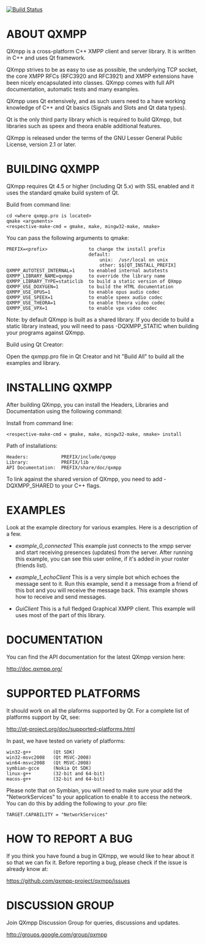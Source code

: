[![Build Status](https://travis-ci.org/qxmpp-project/qxmpp.png)](https://travis-ci.org/qxmpp-project/qxmpp)

ABOUT QXMPP
===========

QXmpp is a cross-platform C++ XMPP client and server library. It is written
in C++ and uses Qt framework.

QXmpp strives to be as easy to use as possible, the underlying TCP socket,
the core XMPP RFCs (RFC3920 and RFC3921) and XMPP extensions have been
nicely encapsulated into classes. QXmpp comes with full API
documentation, automatic tests and many examples.

QXmpp uses Qt extensively, and as such users need to a have working knowledge
of C++ and Qt basics (Signals and Slots and Qt data types).

Qt is the only third party library which is required to build QXmpp, but
libraries such as speex and theora enable additional features.

QXmpp is released under the terms of the GNU Lesser General Public License,
version 2.1 or later.

BUILDING QXMPP
==============

QXmpp requires Qt 4.5 or higher (including Qt 5.x) with SSL enabled and it uses
the standard qmake build system of Qt.

Build from command line:

    cd <where qxmpp.pro is located>
    qmake <arguments>
    <respective-make-cmd = gmake, make, mingw32-make, nmake>

You can pass the following arguments to qmake:

    PREFIX=<prefix>               to change the install prefix
                                  default:
                                      unix:  /usr/local on unix
                                      other: $$[QT_INSTALL_PREFIX]
    QXMPP_AUTOTEST_INTERNAL=1     to enabled internal autotests
    QXMPP_LIBRARY_NAME=qxmpp      to override the library name
    QXMPP_LIBRARY_TYPE=staticlib  to build a static version of QXmpp
    QXMPP_USE_DOXYGEN=1           to build the HTML documentation
    QXMPP_USE_OPUS=1              to enable opus audio codec
    QXMPP_USE_SPEEX=1             to enable speex audio codec
    QXMPP_USE_THEORA=1            to enable theora video codec
    QXMPP_USE_VPX=1               to enable vpx video codec

Note: by default QXmpp is built as a shared library. If you decide to build
a static library instead, you will need to pass -DQXMPP_STATIC when building
your programs against QXmpp.

Build using Qt Creator:

Open the qxmpp.pro file in Qt Creator and hit "Build All" to build all
the examples and library.

INSTALLING QXMPP
================

After building QXmpp, you can install the Headers, Libraries
and Documentation using the following command:

Install from command line:

    <respective-make-cmd = gmake, make, mingw32-make, nmake> install

Path of installations:

    Headers:            PREFIX/include/qxmpp
    Library:            PREFIX/lib
    API Documentation:  PREFIX/share/doc/qxmpp

To link against the shared version of QXmpp, you need to add -DQXMPP_SHARED
to your C++ flags.

EXAMPLES
========

Look at the example directory for various examples. Here is a description of
a few.

* *example_0_connected*
This example just connects to the xmpp server and start receiving presences
(updates) from the server. After running this example, you can see this user
online, if it's added in your roster (friends list).

* *example_1_echoClient*
This is a very simple bot which echoes the message sent to it. Run this
example, send it a message from a friend of this bot and you will
receive the message back. This example shows how to receive and send messages.

* *GuiClient*
This is a full fledged Graphical XMPP client. This example will uses most of
the part of this library.

DOCUMENTATION
=============

You can find the API documentation for the latest QXmpp version here:

http://doc.qxmpp.org/

SUPPORTED PLATFORMS
===================

It should work on all the plaforms supported by Qt. For a complete list of
platforms support by Qt, see:

http://qt-project.org/doc/supported-platforms.html

In past, we have tested on variety of platforms:

    win32-g++        (Qt SDK)
    win32-msvc2008   (Qt MSVC-2008)
    win64-msvc2008   (Qt MSVC-2008)
    symbian-gcce     (Nokia Qt SDK)
    linux-g++        (32-bit and 64-bit)
    macos-g++        (32-bit and 64-bit)

Please note that on Symbian, you will need to make sure your add the
"NetworkServices" to your application to enable it to access the network.
You can do this by adding the following to your .pro file:

    TARGET.CAPABILITY = "NetworkServices"

HOW TO REPORT A BUG
===================

If you think you have found a bug in QXmpp, we would like to hear about
it so that we can fix it. Before reporting a bug, please check if the issue
is already know at:

https://github.com/qxmpp-project/qxmpp/issues

DISCUSSION GROUP
================

Join QXmpp Discussion Group for queries, discussions and updates.

http://groups.google.com/group/qxmpp
